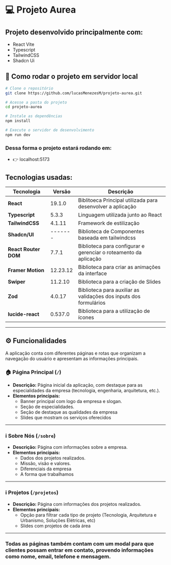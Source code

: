 # 💻 Projeto Aurea

## Projeto desenvolvido principalmente com:

- React Vite
- Typescript
- TailwindCSS
- Shadcn Ui

## 📂 Como rodar o projeto em servidor local

```bash
# Clone o repositório
git clone https://github.com/lucasMenezesM/projeto-aurea.git

# Acesse a pasta do projeto
cd projeto-aurea

# Instale as dependências
npm install

# Execute o servidor de desenvolvimento
npm run dev

```

### Dessa forma o projeto estará rodando em:

- 👉 localhost:5173

## Tecnologias usadas:

| Tecnologia           | Versão   | Descrição                                                         |
| -------------------- | -------- | ----------------------------------------------------------------- |
| **React**            | 19.1.0   | Biblitoeca Principal utilizada para desenvolver a aplicação       |
| **Typescript**       | 5.3.3    | Linguagem utilizada junto ao React                                |
| **TailwindCSS**      | 4.1.11   | Framework de estilização                                          |
| **Shadcn/UI**        | -------  | Biblioteca de Componentes baseada em tailwindcss                  |
| **React Router DOM** | 7.7.1    | Biblioteca para configurar e gerenciar o roteamento da aplicação  |
| **Framer Motion**    | 12.23.12 | Biblioteca para criar as animações da interface                   |
| **Swiper**           | 11.2.10  | Biblioteca para a criação de Slides                               |
| **Zod**              | 4.0.17   | Biblioteca para auxiliar as validações dos inputs dos formulários |
| **lucide-react**     | 0.537.0  | Biblioteca para a utilização de ícones                            |

---

## ⚙️ Funcionalidades

A aplicação conta com diferentes páginas e rotas que organizam a navegação do usuário e apresentam as informações principais.

### 🏠 Página Principal (`/`)

- **Descrição:** Página inicial da aplicação, com destaque para as especialidades da empresa (tecnologia, engenharia, arquitetura, etc.).
- **Elementos principais:**
  - Banner principal com logo da empresa e slogan.
  - Seção de especialidades.
  - Seção de destaque as qualidades da empresa
  - Slides que mostram os serviços oferecidos

---

### ℹ️ Sobre Nós (`/sobre`)

- **Descrição:** Página com informações sobre a empresa.
- **Elementos principais:**
  - Dados dos projetos realizados.
  - Missão, visão e valores.
  - Diferenciais da empresa
  - A forma que trabalhamos

---

### ℹ️ Projetos (`/projetos`)

- **Descrição:** Página com informações dos projetos realizados.
- **Elementos principais:**
  - Opção para filtrar cada tipo de projeto (Tecnologia, Arquitetura e Urbanismo, Soluções Elétricas, etc)
  - Slides com projetos de cada área

---

### Todas as páginas também contam com um modal para que clientes possam entrar em contato, provendo informações como nome, email, telefone e mensagem.
